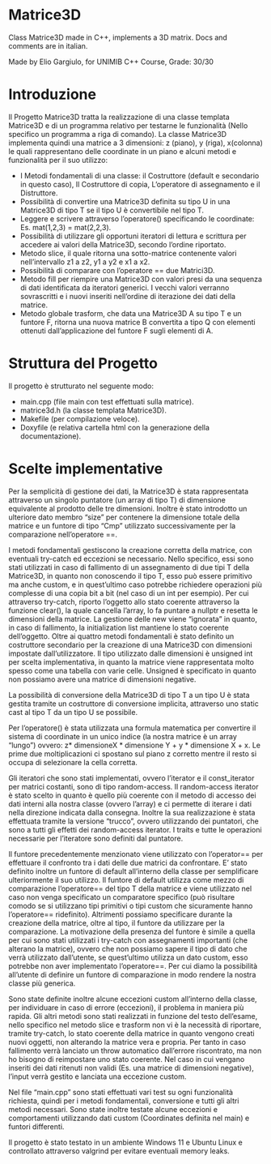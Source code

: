 # Matrice3D
Class Matrice3D made in C++, implements a 3D matrix. Docs and comments are in italian.

Made by Elio Gargiulo, for UNIMIB C++ Course, Grade: 30/30
# Introduzione
Il Progetto Matrice3D tratta la realizzazione di una classe templata Matrice3D e di un
programma relativo per testarne le funzionalità (Nello specifico un programma a riga di
comando). La classe Matrice3D implementa quindi una matrice a 3 dimensioni: z (piano), y (riga),
x(colonna) le quali rappresentano delle coordinate in un piano e alcuni metodi e funzionalità per
il suo utilizzo:
- I Metodi fondamentali di una classe: il Costruttore (default e secondario in questo caso),
Il Costruttore di copia, L’operatore di assegnamento e il Distruttore.
- Possibilità di convertire una Matrice3D definita su tipo U in una Matrice3D di tipo T se il
tipo U è convertibile nel tipo T.
- Leggere e scrivere attraverso l’operatore() specificando le coordinate: Es. mat(1,2,3) =
mat(2,2,3).
- Possibilità di utilizzare gli opportuni iteratori di lettura e scrittura per accedere ai valori
della Matrice3D, secondo l’ordine riportato.
- Metodo slice, il quale ritorna una sotto-matrice contenente valori nell’intervallo z1 a z2,
y1 a y2 e x1 a x2.
- Possibilità di comparare con l’operatore == due Matrici3D.
- Metodo fill per riempire una Matrice3D con valori presi da una sequenza di dati
identificata da iteratori generici. I vecchi valori verranno sovrascritti e i nuovi inseriti
nell’ordine di iterazione dei dati della matrice.
- Metodo globale trasform, che data una Matrice3D A su tipo T e un funtore F, ritorna una
nuova matrice B convertita a tipo Q con elementi ottenuti dall’applicazione del funtore F
sugli elementi di A.

# Struttura del Progetto

Il progetto è strutturato nel seguente modo:
- main.cpp (file main con test effettuati sulla matrice).
- matrice3d.h (la classe templata Matrice3D).
- Makefile (per compilazione veloce).
- Doxyfile (e relativa cartella html con la generazione della documentazione).

# Scelte implementative
Per la semplicità di gestione dei dati, la Matrice3D è stata rappresentata attraverso un singolo
puntatore (un array di tipo T) di dimensione equivalente al prodotto delle tre dimensioni.
Inoltre è stato introdotto un ulteriore dato membro “size” per contenere la dimensione totale
della matrice e un funtore di tipo “Cmp” utilizzato successivamente per la comparazione
nell’operatore ==.

I metodi fondamentali gestiscono la creazione corretta della matrice, con eventuali try-catch
ed eccezioni se necessario. Nello specifico, essi sono stati utilizzati in caso di fallimento di un
assegnamento di due tipi T della Matrice3D, in quanto non conoscendo il tipo T, esso può
essere primitivo ma anche custom, e in quest’ultimo caso potrebbe richiedere operazioni più
complesse di una copia bit a bit (nel caso di un int per esempio). Per cui attraverso try-catch,
riporto l’oggetto allo stato coerente attraverso la funzione clear(), la quale cancella l’array, lo
fa puntare a nullptr e resetta le dimensioni della matrice. La gestione delle new viene
“ignorata” in quanto, in caso di fallimento, la initialization list mantiene lo stato coerente
dell’oggetto. Oltre ai quattro metodi fondamentali è stato definito un costruttore secondario
per la creazione di una Matrice3D con dimensioni impostate dall’utilizzatore. Il tipo utilizzato
dalle dimensioni è unsigned int per scelta implementativa, in quanto la matrice viene
rappresentata molto spesso come una tabella con varie celle. Unsigned è specificato in quanto
non possiamo avere una matrice di dimensioni negative.

La possibilità di conversione della Matrice3D di tipo T a un tipo U è stata gestita tramite un
costruttore di conversione implicita, attraverso uno static cast al tipo T da un tipo U se
possibile.

Per l’operatore() è stata utilizzata una formula matematica per convertire il sistema di
coordinate in un unico indice (la nostra matrice è un array “lungo”) ovvero: z* dimensioneX *
dimensione Y + y * dimensione X + x. Le prime due moltiplicazioni ci spostano sul piano z
corretto mentre il resto si occupa di selezionare la cella corretta.

Gli iteratori che sono stati implementati, ovvero l’iterator e il const_iterator per matrici
costanti, sono di tipo random-access. Il random-access iterator è stato scelto in quanto è
quello più coerente con il metodo di accesso dei dati interni alla nostra classe (ovvero l’array) e
ci permette di iterare i dati nella direzione indicata dalla consegna. Inoltre la sua realizzazione
è stata effettuata tramite la versione “trucco”, ovvero utilizzando dei puntatori, che sono a
tutti gli effetti dei random-access iterator. I traits e tutte le operazioni necessarie per
l’iteratore sono definiti dal puntatore.

Il funtore precedentemente menzionato viene utilizzato con l’operator== per effettuare il
confronto tra i dati delle due matrici da confrontare. E’ stato definito inoltre un funtore di
default all’interno della classe per semplificare ulteriormente il suo utilizzo. Il funtore di
default utilizza come mezzo di comparazione l’operatore== del tipo T della matrice e viene
utilizzato nel caso non venga specificato un comparatore specifico (può risultare comodo se si
utilizzano tipi primitivi o tipi custom che sicuramente hanno l’operatore== ridefinito).
Altrimenti possiamo specificare durante la creazione della matrice, oltre al tipo, il funtore da
utilizzare per la comparazione. La motivazione della presenza del funtore è simile a quella per
cui sono stati utilizzati i try-catch con assegnamenti importanti (che alterano la matrice),
ovvero che non possiamo sapere il tipo di dato che verrà utilizzato dall’utente, se quest’ultimo
utilizza un dato custom, esso potrebbe non aver implementato l’operatore==. Per cui diamo la
possibilità all’utente di definire un funtore di comparazione in modo rendere la nostra classe
più generica.

Sono state definite inoltre alcune eccezioni custom all’interno della classe, per individuare in
caso di errore (eccezioni), il problema in maniera più rapida.
Gli altri metodi sono stati realizzati in funzione del testo dell’esame, nello specifico nel metodo
slice e trasform non vi è la necessità di riportare, tramite try-catch, lo stato coerente della
matrice in quanto vengono creati nuovi oggetti, non alterando la matrice vera e propria. Per
tanto in caso fallimento verrà lanciato un throw automatico dall’errore riscontrato, ma non ho
bisogno di reimpostare uno stato coerente.
Nel caso in cui vengano inseriti dei dati ritenuti non validi (Es. una matrice di dimensioni
negative), l’input verrà gestito e lanciata una eccezione custom.

Nel file “main.cpp” sono stati effettuati vari test su ogni funzionalità richiesta, quindi per i
metodi fondamentali, conversione e tutti gli altri metodi necessari. Sono state inoltre testate
alcune eccezioni e comportamenti utilizzando dati custom (Coordinates definita nel main) e
funtori differenti.

Il progetto è stato testato in un ambiente Windows 11 e Ubuntu Linux e controllato
attraverso valgrind per evitare eventuali memory leaks.

